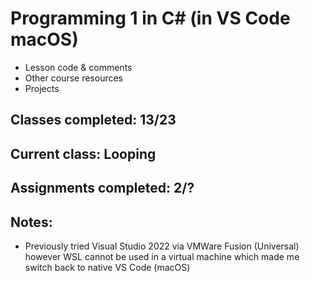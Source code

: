 # Programming 1 in C# (in VS Code macOS)

-   Lesson code & comments
-   Other course resources
-   Projects

## Classes completed: 13/23

## Current class: Looping

## Assignments completed: 2/?

## Notes:

-   Previously tried Visual Studio 2022 via VMWare Fusion (Universal) however WSL cannot be used in a virtual machine which made me switch back to native VS Code (macOS)
